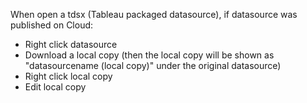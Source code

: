 When open a tdsx (Tableau packaged datasource), if datasource was published on Cloud:
- Right click datasource
- Download a local copy (then the local copy will be shown as "datasourcename (local copy)" under the original datasource)
- Right click local copy
- Edit local copy

